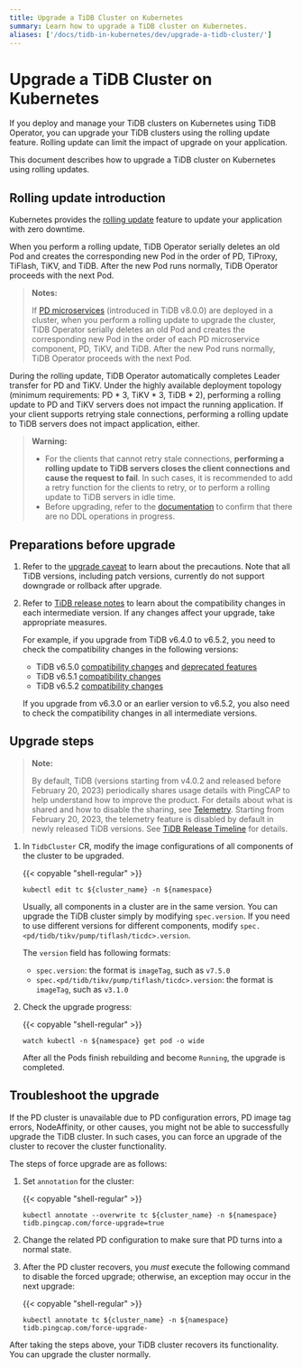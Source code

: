 ```yaml
---
title: Upgrade a TiDB Cluster on Kubernetes
summary: Learn how to upgrade a TiDB cluster on Kubernetes.
aliases: ['/docs/tidb-in-kubernetes/dev/upgrade-a-tidb-cluster/']
---
```


# Upgrade a TiDB Cluster on Kubernetes

If you deploy and manage your TiDB clusters on Kubernetes using TiDB Operator, you can upgrade your TiDB clusters using the rolling update feature. Rolling update can limit the impact of upgrade on your application.

This document describes how to upgrade a TiDB cluster on Kubernetes using rolling updates.

## Rolling update introduction

Kubernetes provides the [rolling update](https://kubernetes.io/docs/tutorials/kubernetes-basics/update/update-intro/) feature to update your application with zero downtime.

When you perform a rolling update, TiDB Operator serially deletes an old Pod and creates the corresponding new Pod in the order of PD, TiProxy, TiFlash, TiKV, and TiDB. After the new Pod runs normally, TiDB Operator proceeds with the next Pod.

> **Notes:**
>
> If [PD microservices](https://docs.pingcap.com/tidb/dev/pd-microservices) (introduced in TiDB v8.0.0) are deployed in a cluster, when you perform a rolling update to upgrade the cluster, TiDB Operator serially deletes an old Pod and creates the corresponding new Pod in the order of each PD microservice component, PD, TiKV, and TiDB. After the new Pod runs normally, TiDB Operator proceeds with the next Pod.

During the rolling update, TiDB Operator automatically completes Leader transfer for PD and TiKV. Under the highly available deployment topology (minimum requirements: PD \* 3, TiKV \* 3, TiDB \* 2), performing a rolling update to PD and TiKV servers does not impact the running application. If your client supports retrying stale connections, performing a rolling update to TiDB servers does not impact application, either.

> **Warning:**
>
> - For the clients that cannot retry stale connections, **performing a rolling update to TiDB servers closes the client connections and cause the request to fail**. In such cases, it is recommended to add a retry function for the clients to retry, or to perform a rolling update to TiDB servers in idle time.
> - Before upgrading, refer to the [documentation](https://docs.pingcap.com/tidb/stable/sql-statement-admin-show-ddl) to confirm that there are no DDL operations in progress.

## Preparations before upgrade

1. Refer to the [upgrade caveat](https://docs.pingcap.com/tidb/dev/upgrade-tidb-using-tiup#upgrade-caveat) to learn about the precautions. Note that all TiDB versions, including patch versions, currently do not support downgrade or rollback after upgrade.
2. Refer to [TiDB release notes](https://docs.pingcap.com/tidb/dev/release-notes) to learn about the compatibility changes in each intermediate version. If any changes affect your upgrade, take appropriate measures.

    For example, if you upgrade from TiDB v6.4.0 to v6.5.2, you need to check the compatibility changes in the following versions:

    - TiDB v6.5.0 [compatibility changes](https://docs.pingcap.com/tidb/stable/release-6.5.0#compatibility-changes) and [deprecated features](https://docs.pingcap.com/tidb/stable/release-6.5.0#deprecated-feature)
    - TiDB v6.5.1 [compatibility changes](https://docs.pingcap.com/tidb/stable/release-6.5.1#compatibility-changes)
    - TiDB v6.5.2 [compatibility changes](https://docs.pingcap.com/tidb/stable/release-6.5.2#compatibility-changes)

    If you upgrade from v6.3.0 or an earlier version to v6.5.2, you also need to check the compatibility changes in all intermediate versions.

## Upgrade steps

> **Note:**
>
> By default, TiDB (versions starting from v4.0.2 and released before February 20, 2023) periodically shares usage details with PingCAP to help understand how to improve the product. For details about what is shared and how to disable the sharing, see [Telemetry](https://docs.pingcap.com/tidb/stable/telemetry). Starting from February 20, 2023, the telemetry feature is disabled by default in newly released TiDB versions. See [TiDB Release Timeline](https://docs.pingcap.com/tidb/stable/release-timeline) for details.

1. In `TidbCluster` CR, modify the image configurations of all components of the cluster to be upgraded.

    {{< copyable "shell-regular" >}}

    ```shell
    kubectl edit tc ${cluster_name} -n ${namespace}
    ```

    Usually, all components in a cluster are in the same version. You can upgrade the TiDB cluster simply by modifying `spec.version`. If you need to use different versions for different components, modify `spec.<pd/tidb/tikv/pump/tiflash/ticdc>.version`.

    The `version` field has following formats:

    - `spec.version`: the format is `imageTag`, such as `v7.5.0`
    - `spec.<pd/tidb/tikv/pump/tiflash/ticdc>.version`: the format is `imageTag`, such as `v3.1.0`

2. Check the upgrade progress:

    {{< copyable "shell-regular" >}}

    ```shell
    watch kubectl -n ${namespace} get pod -o wide
    ```

    After all the Pods finish rebuilding and become `Running`, the upgrade is completed.

## Troubleshoot the upgrade

If the PD cluster is unavailable due to PD configuration errors, PD image tag errors, NodeAffinity, or other causes, you might not be able to successfully upgrade the TiDB cluster. In such cases, you can force an upgrade of the cluster to recover the cluster functionality.

The steps of force upgrade are as follows:

1. Set `annotation` for the cluster:

    {{< copyable "shell-regular" >}}

    ```shell
    kubectl annotate --overwrite tc ${cluster_name} -n ${namespace} tidb.pingcap.com/force-upgrade=true
    ```

2. Change the related PD configuration to make sure that PD turns into a normal state.

3. After the PD cluster recovers, you *must* execute the following command to disable the forced upgrade; otherwise, an exception may occur in the next upgrade:

    {{< copyable "shell-regular" >}}

    ```shell
    kubectl annotate tc ${cluster_name} -n ${namespace} tidb.pingcap.com/force-upgrade-
    ```

After taking the steps above, your TiDB cluster recovers its functionality. You can upgrade the cluster normally.
